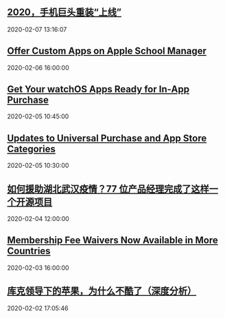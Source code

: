 ## <a href="http://mobile.51cto.com/hot-610139.htm" target="_blank">2020，手机巨头重装“上线”</a>
2020-02-07 13:16:07 
## <a href="https://developer.apple.com/news/?id=02062020a" target="_blank">Offer Custom Apps on Apple School Manager</a>
2020-02-06 16:00:00 
## <a href="https://developer.apple.com/news/?id=02052020b" target="_blank">Get Your watchOS Apps Ready for In‑App Purchase</a>
2020-02-05 10:45:00 
## <a href="https://developer.apple.com/news/?id=02052020a" target="_blank">Updates to Universal Purchase and App Store Categories</a>
2020-02-05 10:30:00 
## <a href="http://zuimeia.com/app/title/%E5%A6%82%E4%BD%95%E6%8F%B4%E5%8A%A9%E6%B9%96%E5%8C%97%E6%AD%A6%E6%B1%89%E7%96%AB%E6%83%85%EF%BC%9F??utm_source=rss&utm_campaign=rss&utm_medium=zaker" target="_blank">如何援助湖北武汉疫情？77 位产品经理完成了这样一个开源项目</a>
2020-02-04 12:00:00 
## <a href="https://developer.apple.com/news/?id=02032020a" target="_blank">Membership Fee Waivers Now Available in More Countries</a>
2020-02-03 16:00:00 
## <a href="http://news.51cto.com/art/202002/609799.htm" target="_blank">库克领导下的苹果，为什么不酷了（深度分析）</a>
2020-02-02 17:05:46 
